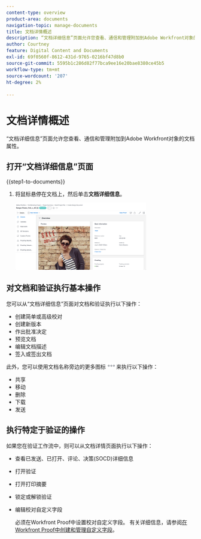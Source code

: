 ```yaml
---
content-type: overview
product-area: documents
navigation-topic: manage-documents
title: 文档详情概述
description: “文档详细信息”页面允许您查看、通信和管理附加到Adobe Workfront对象的文档属性。
author: Courtney
feature: Digital Content and Documents
exl-id: 69f0560f-8612-431d-9765-0216bf47d8b0
source-git-commit: 5595b1c286d82f77bca9ee16e20bae8380ce45b5
workflow-type: tm+mt
source-wordcount: '207'
ht-degree: 2%

---
```


# 文档详情概述

“文档详细信息”页面允许您查看、通信和管理附加到Adobe Workfront对象的文档属性。

## 打开“文档详细信息”页面

{{step1-to-documents}}

1. 将鼠标悬停在文档上，然后单击&#x200B;**文档详细信息**。

   ![文档详细信息](assets/document-details-350x179.png)

## 对文档和验证执行基本操作

您可以从“文档详细信息”页面对文档和验证执行以下操作：

* 创建简单或高级校对
* 创建新版本
* 作出批准决定
* 预览文档
* 编辑文档描述
* 签入或签出文档

此外，您可以使用文档名称旁边的更多图标![更多菜单](assets/more-icon.png)来执行以下操作：

* 共享
* 移动
* 删除
* 下载
* 发送

## 执行特定于验证的操作

如果您在验证工作流中，则可以从文档详情页面执行以下操作：

* 查看已发送、已打开、评论、决策(SOCD)详细信息
* 打开验证
* 打开打印摘要
* 锁定或解锁验证
* 编辑校对自定义字段

  必须在Workfront Proof中设置校对自定义字段。 有关详细信息，请参阅[在Workfront Proof中创建和管理自定义字段](../../workfront-proof/wp-acct-admin/account-settings/create-and-manage-custom-fields.md)。
